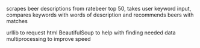 scrapes beer descriptions from ratebeer top 50,
takes user keyword input, compares keywords with words of description 
and recommends beers with matches

urllib to request html
BeautifulSoup to help with finding needed data
multiprocessing to improve speed
